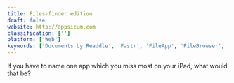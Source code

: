 ```yaml
---
title: Files-finder edition
draft: false 
website: http://appsicum.com
classification: ['']
platform: ['Web']
keywords: ['Documents by Readdle', 'Fastr', 'FileApp', 'FileBrowser', 'Filemaster', 'Files', 'Files Board', 'Files Pro', 'Files by Microsoft Corporation', 'Filza File Manager', 'MyFile', 'Nautilus', 'OpenSSH', 'Reedy', 'Spreed', 'Spreeder', 'i-FunBox', 'iFile', 'iFiles', 'iStorage 2HD']
---
```

If you have to name one app which you miss most on your iPad, what would that be?